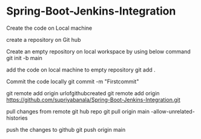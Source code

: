 # Spring-Boot-Jenkins-Integration

Create the code on Local machine

create a repository on Git hub

Create an empty repository on local workspace by using below command
git init -b main

add the code on local machine to empty repository
git add .

Commit the code locally
git commit -m "Firstcommit"

git remote add origin urlofgithubcreated
git remote add origin https://github.com/supriyabanala/Spring-Boot-Jenkins-Integration.git

pull changes from remote git hub repo
git pull origin main -allow-unrelated-histories

push the changes to github
git push origin main



